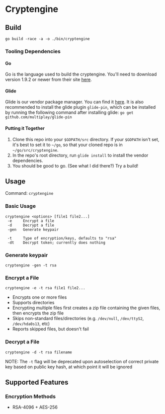 # Cryptengine

## Build
`go build -race -a -o ./bin/cryptengine`

### Tooling Dependencies

#### Go
Go is the language used to build the cryptengine. You'll need to download version 1.9.2 or newer from their site [here](https://golang.org/).

#### Glide
Glide is our vendor package manager. You can find it [here](https://glide.sh/). It is also recommended to install the glide plugin `glide-pin`, which can be installed by running the following command after installing glide: `go get github.com/multiplay/glide-pin`

#### Putting it Together
1. Clone this repo into your `$GOPATH/src` directory. If your `$GOPATH` isn't set, it's best to set it to `~/go`, so that your cloned repo is in `~/go/src/cryptengine`.
2. In the repo's root directory, run `glide install` to install the vendor dependencies.
3. You should be good to go. (See what I did there?) Try a build!

## Usage
Command: `cryptengine`

### Basic Usage
```
cryptengine <options> [file1 file2...]
 -e     Encrypt a file
 -d     Decrypt a file
 -gen   Generate keypair
 
 -t     Type of encryption/keys, defaults to "rsa"
 -dt    Decrypt token; currently does nothing
```

### Generate keypair
```
cryptengine -gen -t rsa
```

### Encrypt a File
```
cryptengine -e -t rsa file1 file2...
```

* Encrypts one or more files
* Supports directories
* Encrypting multiple files first creates a zip file containing the given files, then encrypts the zip file
* Skips non-standard files/directories (e.g. `/dev/null`, `/dev/ttyS2`, `/dev/hda0s13`, etc)
* Reports skipped files, but doesn't fail

### Decrypt a File
```
cryptengine -d -t rsa filename
```

NOTE: The `-t` flag will be deprecated upon autoselection of correct private key based on public key hash, at which point it will be ignored

## Supported Features

### Encryption Methods

* RSA-4096 + AES-256
